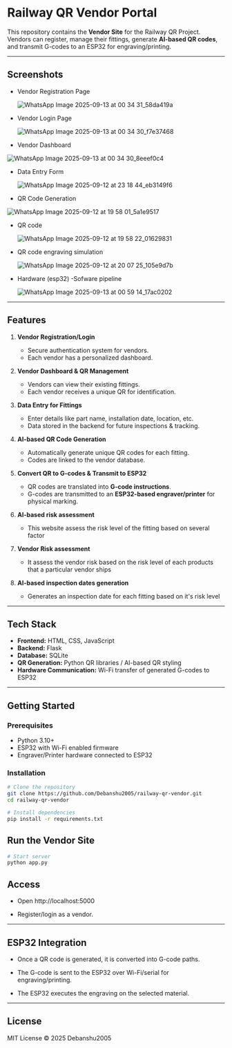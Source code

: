 #  Railway QR Vendor Portal

This repository contains the **Vendor Site** for the Railway QR Project.  
Vendors can register, manage their fittings, generate **AI-based QR codes**, and transmit G-codes to an ESP32 for engraving/printing.

---

##  Screenshots

- Vendor Registration Page

   ![WhatsApp Image 2025-09-13 at 00 34 31_58da419a](https://github.com/user-attachments/assets/5743408b-a9a0-4537-880c-39ed4c4a360d)


- Vendor Login Page
  
  ![WhatsApp Image 2025-09-13 at 00 34 30_f7e37468](https://github.com/user-attachments/assets/d3a1a907-f2aa-4561-a66b-0da18f06ab3e)


- Vendor Dashboard
  
![WhatsApp Image 2025-09-13 at 00 34 30_8eeef0c4](https://github.com/user-attachments/assets/c446ca81-f571-4d02-956a-c11d0e1f9214)

- Data Entry Form
  
  ![WhatsApp Image 2025-09-12 at 23 18 44_eb3149f6](https://github.com/user-attachments/assets/b079ed56-b5a8-46a1-8201-087d8f61121a)

- QR Code Generation
  
![WhatsApp Image 2025-09-12 at 19 58 01_5a1e9517](https://github.com/user-attachments/assets/537d97a0-322b-4481-91aa-b7044cf03440)

- QR code

  ![WhatsApp Image 2025-09-12 at 19 58 22_01629831](https://github.com/user-attachments/assets/2310b4aa-ea41-48ee-9b57-2114b3295400)
  

- QR code engraving simulation
  
  ![WhatsApp Image 2025-09-12 at 20 07 25_105e9d7b](https://github.com/user-attachments/assets/b5b68b28-7f2a-4451-8e7c-955e44f9a59f)
  

- Hardware (esp32) -Sofware pipeline

   ![WhatsApp Image 2025-09-13 at 00 59 14_17ac0202](https://github.com/user-attachments/assets/175b9fa5-0be6-4daa-aa62-13a00f5d84a9)

---

##  Features

1. **Vendor Registration/Login**  
   - Secure authentication system for vendors.  
   - Each vendor has a personalized dashboard.  

2. **Vendor Dashboard & QR Management**  
   - Vendors can view their existing fittings.  
   - Each vendor receives a unique QR for identification.  

3. **Data Entry for Fittings**  
   - Enter details like part name, installation date, location, etc.  
   - Data stored in the backend for future inspections & tracking.  

4. **AI-based QR Code Generation**  
   - Automatically generate unique QR codes for each fitting.  
   - Codes are linked to the vendor database.  

5. **Convert QR to G-codes & Transmit to ESP32**  
   - QR codes are translated into **G-code instructions**.  
   - G-codes are transmitted to an **ESP32-based engraver/printer** for physical marking.
  
6. **AI-based risk assessment**
   - This website assess the risk level of the fitting based on several factor

7. **Vendor Risk assessment**
   - It assess the vendor risk based on the risk level of each products that a particular vendor ships

8. **AI-based inspection dates generation**
   - Generates an inspection date for each fitting based on it's risk level

---

##  Tech Stack

- **Frontend:** HTML, CSS, JavaScript  
- **Backend:** Flask 
- **Database:** SQLite 
- **QR Generation:** Python QR libraries / AI-based QR styling  
- **Hardware Communication:** Wi-Fi transfer of generated G-codes to ESP32  

---

##  Getting Started

### Prerequisites
- Python 3.10+  
- ESP32 with Wi-Fi enabled firmware  
- Engraver/Printer hardware connected to ESP32  

### Installation
```bash
# Clone the repository
git clone https://github.com/Debanshu2005/railway-qr-vendor.git
cd railway-qr-vendor

# Install dependencies
pip install -r requirements.txt   
```

## Run the Vendor Site
  ```bash
# Start server
python app.py
```
## Access

- Open http://localhost:5000 

- Register/login as a vendor.

---

## ESP32 Integration

- Once a QR code is generated, it is converted into G-code paths.

- The G-code is sent to the ESP32 over Wi-Fi/serial for engraving/printing.

- The ESP32 executes the engraving on the selected material.

---

## License

MIT License © 2025 Debanshu2005
